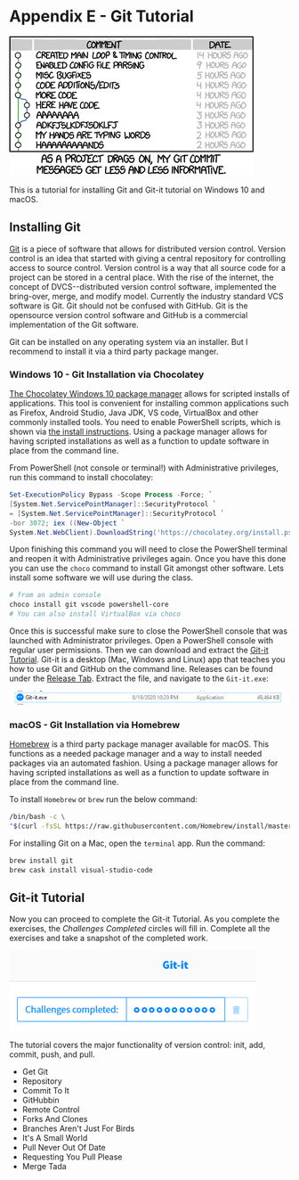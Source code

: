 # Appendix E - Git Tutorial

![*Git commit messages--after developing this book I understand this completely*](images/Chapter-Header/Appendix-E/git_commit-2.png "Git Commit")

This is a tutorial for installing Git and Git-it tutorial on Windows 10 and macOS.  

## Installing Git

[Git](https://git-scm.org "Gits site") is a piece of software that allows for distributed version control.  Version control is an idea that started with giving a central repository for controlling access to source control. Version control is a way that all source code for a project can be stored in a central place.   With the rise of the internet, the concept of DVCS--distributed version control software, implemented the bring-over, merge, and modify model. Currently the industry standard VCS software is Git.  Git should not be confused with GitHub.  Git is the opensource version control software and GitHub is a commercial implementation of the Git software.

Git can be installed on any operating system via an installer.  But I recommend to install it via a third party package manger.

### Windows 10 - Git Installation via Chocolatey

[The Chocolatey Windows 10 package manager](https://chocolatey.org "chocolatey package manager install page") allows for scripted installs of applications.  This tool is convenient for installing common applications such as Firefox, Android Studio, Java JDK, VS code, VirtualBox and other commonly installed tools.  You need to enable PowerShell scripts, which is shown via [the install instructions](https://chocolatey.org/install "Chocolatey install instructions").  Using a package manager allows for having scripted installations as well as a function to update software in place from the command line.

From PowerShell (not console or terminal!) with Administrative privileges, run this command to install chocolatey:

```PowerShell
Set-ExecutionPolicy Bypass -Scope Process -Force; `
[System.Net.ServicePointManager]::SecurityProtocol `
= [System.Net.ServicePointManager]::SecurityProtocol `
-bor 3072; iex ((New-Object `
System.Net.WebClient).DownloadString('https://chocolatey.org/install.ps1'))
```

Upon finishing this command you will need to close the PowerShell terminal and reopen it with Administrative privileges again.  Once you have this done you can use the ```choco``` command to install Git amongst other software. Lets install some software we will use during the class.

```PowerShell
# from an admin console
choco install git vscode powershell-core
# You can also install VirtualBox via choco
```

Once this is successful make sure to close the PowerShell console that was launched with Administrator privileges.  Open a PowerShell console with regular user permissions.  Then we can download and extract the [Git-it Tutorial](https://github.com/jlord/git-it-electron/ "Git-it install Page"). Git-it is a desktop (Mac, Windows and Linux) app that teaches you how to use Git and GitHub on the command line.  Releases can be found under the [Release Tab](https://github.com/jlord/git-it-electron/releases "Git-it Download Releases").  Extract the file, and navigate to the `Git-it.exe`:

![*Git-it Executable*](images/Appendix-E/git-it-windows-executable.png "Image of Git-it executable")

### macOS - Git Installation via Homebrew

[Homebrew](https://brew.sh/ "macOS Homebrew webpage") is a third party package manager available for macOS.  This functions as a needed package manager and a way to install needed packages via an automated fashion. Using a package manager allows for having scripted installations as well as a function to update software in place from the command line.

To install `Homebrew` or `brew` run the below command:

```bash
/bin/bash -c \
"$(curl -fsSL https://raw.githubusercontent.com/Homebrew/install/master/install.sh)"
```

For installing Git on a Mac, open the `terminal` app.  Run the command:

```bash
brew install git
brew cask install visual-studio-code
```

## Git-it Tutorial

Now you can proceed to complete the Git-it Tutorial.  As you complete the exercises, the *Challenges Completed* circles will fill in.  Complete all the exercises and take a snapshot of the completed work.

![*Git-it Challenges*](images/Appendix-E/completed.png "Git-it challanges completed image")

The tutorial covers the major functionality of version control: init, add, commit, push, and pull.

* Get Git
* Repository
* Commit To It
* GitHubbin
* Remote Control
* Forks And Clones
* Branches Aren't Just For Birds
* It's A Small World
* Pull Never Out Of Date
* Requesting You Pull Please
* Merge Tada
